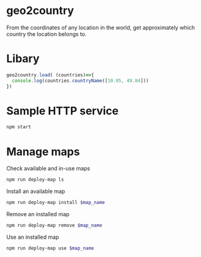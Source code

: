 # geo2country
From the coordinates of any location in the world, get approximately which country the location belongs to.

# Libary

```javascript
geo2country.load( (countries)=>{
  console.log(countries.countryName([10.05, 49.84]))
})
```

# Sample HTTP service

```bash
npm start
```

# Manage maps

Check available and in-use maps
```bash
npm run deploy-map ls
```

Install an available map
```bash
npm run deploy-map install $map_name
```

Remove an installed map
```bash
npm run deploy-map remove $map_name
```

Use an installed map
```bash
npm run deploy-map use $map_name
```
